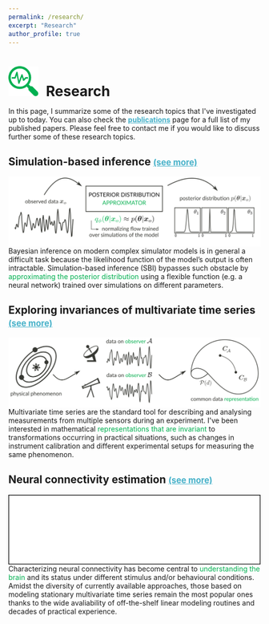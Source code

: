 ```yaml
---
permalink: /research/
excerpt: "Research"
author_profile: true
---
```


<h1 style="margin-bottom:0.5em"><img src="/images/picto_research.svg" width="60px" style="margin-right:15px">Research</h1>

In this page, I summarize some of the research topics that I've investigated up to today. You can also check the <a href="/publications/" style="color:#46B1C9; font-weight:bold;">publications</a> page for a full list of my published papers. Please feel free to contact me if you would like to discuss further some of these research topics.

<div>
<h2>Simulation-based inference 
<a data-toggle="collapse" href="#collapse1" role="button" aria-expanded="false" aria-controls="collapse1" style="color:#46B1C9; font-weight:bold; font-size:0.8em; vertical-align: middle">(see more)</a>
</h2>
<p>
<a data-toggle="collapse" href="#collapse1" role="button" aria-expanded="false" aria-controls="collapse1">
<img src="/images/research_sbi.svg" style="float: left;"/></a>
</p>
<p class="collapse" id="collapse1">
Bayesian inference on modern complex simulator models is in general a difficult task because the likelihood function of the model’s output is often intractable. Simulation-based inference (SBI) bypasses such obstacle by <span style="color:#00b050">approximating the posterior distribution</span> using a flexible function (e.g. a neural network) trained over simulations on different parameters.
</p>
</div>

<div>
<h2>Exploring invariances of multivariate time series 
<a data-toggle="collapse" href="#collapse2" role="button" aria-expanded="false" aria-controls="collapse2" style="color:#46B1C9; font-weight:bold; font-size:0.8em; vertical-align: middle">(see more)</a>
</h2>
<p>
<a data-toggle="collapse" href="#collapse2" role="button" aria-expanded="false" aria-controls="collapse2">
<img src="/images/research_phd.svg" style="float: left;"/></a>
</p>
<p class="collapse" id="collapse2">
Multivariate time series are the standard tool for describing and analysing 
measurements from multiple sensors during an experiment. I've been interested in
mathematical <span style="color:#00b050">representations that are invariant</span> to transformations occurring in practical situations, such as changes in instrument calibration and different experimental
setups for measuring the same phenomenon.
</p>
</div>

<div>
<h2>Neural connectivity estimation 
<a data-toggle="collapse" href="#collapse3" role="button" aria-expanded="false" aria-controls="collapse3" style="color:#46B1C9; font-weight:bold; font-size:0.8em; vertical-align: middle">(see more)</a>
</h2>
<p>
<a data-toggle="collapse" href="#collapse3" role="button" aria-expanded="false" aria-controls="collapse3">
<img src="/images/research_pdc.svg" style="float: left;"/></a>
</p>
<p class="collapse" id="collapse3">
Characterizing neural connectivity has become central to <span style="color:#00b050">understanding the brain</span>
and its status under different stimulus and/or behavioural conditions. Amidst the diversity of currently available
approaches, those based on modeling stationary multivariate time series remain the most popular ones thanks to the wide avaliability of off-the-shelf linear modeling routines and decades of practical experience. 
</p>
</div>
